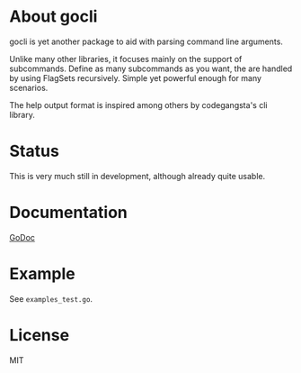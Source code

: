 # About gocli

gocli is yet another package to aid with parsing command line arguments.

Unlike many other libraries, it focuses mainly on the support of subcommands.
Define as many subcommands as you want, the are handled by using FlagSets
recursively. Simple yet powerful enough for many scenarios.

The help output format is inspired among others by codegangsta's cli library.

# Status

This is very much still in development, although already quite usable.

# Documentation

[GoDoc](http://godoc.org/github.com/tchap/gocli)

# Example

See `examples_test.go`.

# License

MIT
